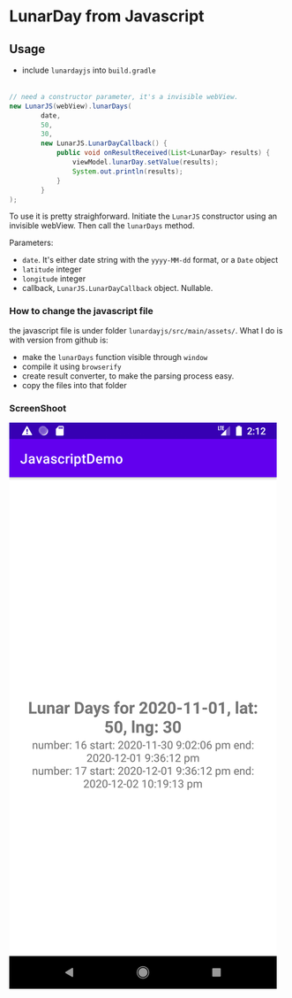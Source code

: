 # LunarDay from Javascript

## Usage

- include `lunardayjs` into `build.gradle`

```java

// need a constructor parameter, it's a invisible webView.
new LunarJS(webView).lunarDays(
        date,
        50,
        30,
        new LunarJS.LunarDayCallback() {
            public void onResultReceived(List<LunarDay> results) {
                viewModel.lunarDay.setValue(results);
                System.out.println(results);
            }
        }
);
```

To use it is pretty straighforward. Initiate the `LunarJS` constructor using
an invisible webView. Then call the `lunarDays` method.

Parameters:
- `date`. It's either date string with the `yyyy-MM-dd` format, or a `Date` object
- `latitude` integer
- `longitude` integer
- callback, `LunarJS.LunarDayCallback` object. Nullable.


### How to change the javascript file

the javascript file is under folder `lunardayjs/src/main/assets/`. What I do
is with version from github is:
- make the `lunarDays` function visible through `window`
- compile it using `browserify`
- create result converter, to make the parsing process easy.
- copy the files into that folder


### ScreenShoot

![Screenshot](screenshot.png?raw=true)